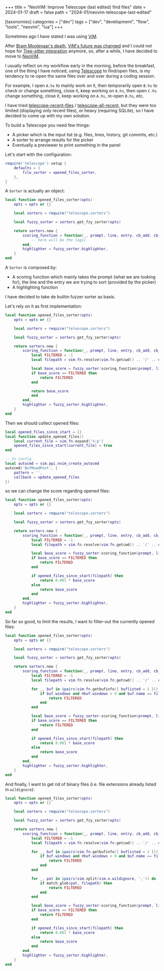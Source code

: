 +++
title = "NeoViM: Improve Telescope (last edited) find files"
date = 2024-01-17
draft = false
path = "2024-01/neovim-telescope-last-edited"

[taxonomies]
categories = ["dev"]
tags = ["dev", "development", "flow", "tools", "neovim", "lua"]
+++

Sometimes ago I have stated I was using [ViM](@/2023-08-06_vim.md).

After [Bram Moolenaar's death](https://groups.google.com/g/vim_announce/c/tWahca9zkt4),
[ViM's future was changed](https://groups.google.com/g/vim_dev/c/dq9Wu5jqVTw)
and I could not hope for [Tree-sitter integration](https://tree-sitter.github.io/tree-sitter/)
anymore, so, after a while, I have decided to move to [NeoViM](https://neovim.io/).

I usually reflect on my workflow early in the morning, before the breakfast,
one of the thing I have noticed, using [Telescope](https://github.com/nvim-telescope/telescope.nvim)
to find/open files, is my tendency to re-open the same files over and over during
a coding session.

For example, I open `A.hs` to mainly work on it, then temporarily open `B.hs`
to check or change something, close it, keep working on `A.hs`, then open `C.hs`
change something, close it, keep working on `A.hs`, re-open `B.hs`, etc.

I have tried [telescope-recent-files](https://github.com/smartpde/telescope-recent-files) / [telescope-all-recent](https://github.com/prochri/telescope-all-recent.nvim),
but they were too limited (displaying only recent files), or heavy (requiring SQLite),
so I have decided to come up with my own solution.

To build a Telescope you need few things:

* A picker which is the input list (e.g. files, lines, history, git commits, etc.)
* A sorter to arrange results for the picker
* Eventually a previewer to print something in the panel

Let's start with the configuration:

```lua
require('telescope').setup {
    defaults = {
        file_sorter = opened_files_sorter,
    },
}
```

A `Sorter` is actually an object:

```lua
local function opened_files_sorter(opts)
    opts = opts or {}

    local sorters = require("telescope.sorters")

    local fuzzy_sorter = sorters.get_fzy_sorter(opts)

    return sorters.new {
        scoring_function = function(_, prompt, line, entry, cb_add, cb_filter)
            -- here will be the logic
        end,
        highlighter = fuzzy_sorter.highlighter,
    }
end
```

A `Sorter` is composed by:

* A scoring function which mainly takes the prompt (what we are looking for), the line and the entry we are trying to sort (provided by the picker)
* A highlighting function

I have decided to take de builtin fuzzer sorter as basis.

Let's rely on it as first implementation:

```lua
local function opened_files_sorter(opts)
    opts = opts or {}

    local sorters = require("telescope.sorters")

    local fuzzy_sorter = sorters.get_fzy_sorter(opts)

    return sorters.new {
        scoring_function = function(_, prompt, line, entry, cb_add, cb_filter)
            local FILTERED = -1
            local filepath = vim.fn.resolve(vim.fn.getcwd() .. '/' .. entry.value)

            local base_score = fuzzy_sorter:scoring_function(prompt, line, entry, cb_add, cb_filter)
            if base_score == FILTERED then
                return FILTERED
            end

            return base_score
            end
        end,
        highlighter = fuzzy_sorter.highlighter,
    }
end
```

Then we should collect opened files:

```lua
local opened_files_since_start = {}
local function update_opened_files()
    local current_file = vim.fn.expand('%:p')
    opened_files_since_start[current_file] = true
end

-- In config
local autocmd = vim.api.nvim_create_autocmd
autocmd('BufReadPost', {
    pattern = '',
    callback = update_opened_files
})
```
so we can change the score regarding opened files:

```lua
local function opened_files_sorter(opts)
    opts = opts or {}

    local sorters = require("telescope.sorters")

    local fuzzy_sorter = sorters.get_fzy_sorter(opts)

    return sorters.new {
        scoring_function = function(_, prompt, line, entry, cb_add, cb_filter)
            local FILTERED = -1
            local filepath = vim.fn.resolve(vim.fn.getcwd() .. '/' .. entry.value)

            local base_score = fuzzy_sorter:scoring_function(prompt, line, entry, cb_add, cb_filter)
            if base_score == FILTERED then
                return FILTERED
            end

            if opened_files_since_start[filepath] then
                return 0.001 * base_score
            else
                return base_score
            end
        end,
        highlighter = fuzzy_sorter.highlighter,
    }
end
```

So far so good, to limit the results, I want to filter-out the currently opened files:

```lua
local function opened_files_sorter(opts)
    opts = opts or {}

    local sorters = require("telescope.sorters")

    local fuzzy_sorter = sorters.get_fzy_sorter(opts)

    return sorters.new {
        scoring_function = function(_, prompt, line, entry, cb_add, cb_filter)
            local FILTERED = -1
            local filepath = vim.fn.resolve(vim.fn.getcwd() .. '/' .. entry.value)

            for _, buf in ipairs(vim.fn.getbufinfo({ buflisted = 1 })) do
                if buf.windows and #buf.windows > 0 and buf.name == filepath then
                    return FILTERED
                end
            end

            local base_score = fuzzy_sorter:scoring_function(prompt, line, entry, cb_add, cb_filter)
            if base_score == FILTERED then
                return FILTERED
            end

            if opened_files_since_start[filepath] then
                return 0.001 * base_score
            else
                return base_score
            end
        end,
        highlighter = fuzzy_sorter.highlighter,
    }
end
```

And finally, I want to get rid of binary files (i.e. file extensions already listed in `wildignore`):

```lua
local function opened_files_sorter(opts)
    opts = opts or {}

    local sorters = require("telescope.sorters")

    local fuzzy_sorter = sorters.get_fzy_sorter(opts)

    return sorters.new {
        scoring_function = function(_, prompt, line, entry, cb_add, cb_filter)
            local FILTERED = -1
            local filepath = vim.fn.resolve(vim.fn.getcwd() .. '/' .. entry.value)

            for _, buf in ipairs(vim.fn.getbufinfo({ buflisted = 1 })) do
                if buf.windows and #buf.windows > 0 and buf.name == filepath then
                    return FILTERED
                end
            end

            for _, pat in ipairs(vim.split(vim.o.wildignore, ',')) do
                if match_glob(pat, filepath) then
                    return FILTERED
                end
            end

            local base_score = fuzzy_sorter:scoring_function(prompt, line, entry, cb_add, cb_filter)
            if base_score == FILTERED then
                return FILTERED
            end

            if opened_files_since_start[filepath] then
                return 0.001 * base_score
            else
                return base_score
            end
        end,
        highlighter = fuzzy_sorter.highlighter,
    }
end
```
